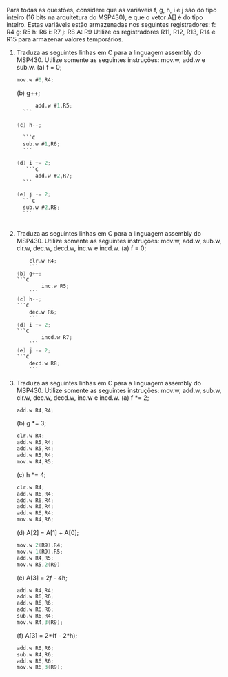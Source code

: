 Para todas as questões, considere que as variáveis f, g, h, i e j são do tipo inteiro (16 bits na arquitetura do MSP430),
e que o vetor A[] é do tipo inteiro. Estas variáveis estão armazenadas nos seguintes registradores:
	f: R4
	g: R5
	h: R6
	i: R7
	j: R8
	A: R9
Utilize os registradores R11, R12, R13, R14 e R15 para armazenar valores temporários.

1. Traduza as seguintes linhas em C para a linguagem assembly do MSP430. Utilize somente as seguintes instruções: mov.w, add.w e sub.w.
	(a) f = 0; 
  	 
	  ```C  
	  mov.w #0,R4; 
	  ```
	  
	(b) g++;	   
	  
	  ```C
            add.w #1,R5;
	    ```
	    
	(c) h--;
	    
	    ```C
	    sub.w #1,R6;
	    ```
	
	(d) i += 2;
	     ```C
            add.w #2,R7;
	    ```
	
	(e) j -= 2;
	    ```C
	    sub.w #2,R8;
	    ```
	    

2. Traduza as seguintes linhas em C para a linguagem assembly do MSP430. Utilize somente as seguintes instruções: mov.w, add.w, sub.w, 
clr.w, dec.w, decd.w, inc.w e incd.w.
	(a) f = 0;
	```C
  	    clr.w R4;
	    ```
	(b) g++;
	```C
            inc.w R5;
	    ```
	(c) h--;
	```C
	    dec.w R6;
	    ```
	(d) i += 2;
	```C
            incd.w R7;
	    ```
	(e) j -= 2;
	```C
	    decd.w R8;
	    ```

3. Traduza as seguintes linhas em C para a linguagem assembly do MSP430. Utilize somente as seguintes instruções: mov.w, add.w, 
sub.w, clr.w, dec.w, decd.w, inc.w e incd.w.
	(a) f *= 2;
  	```C
	add.w R4,R4;
	```
	
	(b) g *= 3;
	```C
	clr.w R4;
	add.w R5,R4;
	add.w R5,R4;
	add.w R5,R4;
	mov.w R4,R5;
	```
	
	(c) h *= 4;
	```C
	clr.w R4;
	add.w R6,R4;
	add.w R6,R4;
	add.w R6,R4;
	add.w R6,R4;
	mov.w R4,R6;
	```
	
	(d) A[2] = A[1] + A[0];
	```C
	mov.w 2(R9),R4;
	mov.w 1(R9),R5;
	add.w R4,R5;
	mov.w R5,2(R9)
	```
	
	(e) A[3] = 2*f - 4*h;
	```C
	add.w R4,R4;
	add.w R6,R6;
	add.w R6,R6;
	add.w R6,R6;
	sub.w R6,R4;
	mov.w R4,3(R9);
	```
	
	(f) A[3] = 2*(f - 2*h);
	```C
	add.w R6,R6;
	sub.w R4,R6;
	add.w R6,R6;
	mov.w R6,3(R9);
	```
